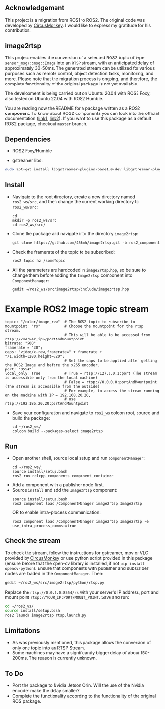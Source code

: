 ## Acknowledgement
This project is a migration from ROS1 to ROS2. The original code was developed by [CircusMonkey](https://github.com/CircusMonkey/ros_rtsp/tree/master). I would like to express my gratitude for his contribution.

## image2rtsp
This project enables the conversion of a selected ROS2 topic of type `sensor_msgs::msg::Image` into an `RTSP` stream, with an anticipated delay of approximately 30-50ms. The generated stream can be utilized for various purposes such as remote control, object detection tasks, monitoring, and more. Please note that the migration process is ongoing, and therefore, the complete functionality of the original package is not yet available.

The development is being carried out on Ubuntu 20.04 with ROS2 Foxy, also tested on Ubuntu 22.04 with ROS2 Humble. 

You are reading now the README for a package written as a ROS2 **component**. To know about ROS2 components you can look into the official documentation ([link1](https://docs.ros.org/en/foxy/Concepts/About-Composition.html), [link2](https://docs.ros.org/en/foxy/Tutorials/Intermediate/Composition.html)). If you want to use this package as a default ROS2 package, checkout `master` branch. 

## Dependencies
- ROS2 Foxy/Humble

- gstreamer libs:
```bash
sudo apt-get install libgstreamer-plugins-base1.0-dev libgstreamer-plugins-good1.0-dev libgstreamer-plugins-bad1.0-dev libgstrtspserver-1.0-dev gstreamer1.0-plugins-ugly gstreamer1.0-plugins-bad
```
## Install
  - Navigate to the root directory, create a new directory named `ros2_ws/src`, and then change the current working directory to `ros2_ws/src`:
      ```bashrc
      cd
      mkdir -p ros2_ws/src
      cd ros2_ws/src/
      ```
  - Clone the package and navigate into the directory `image2rtsp`:
      ```bashrc
      git clone https://github.com/45kmh/image2rtsp.git -b ros2_component
      ```
  - Check the framerate of the topic to be subscribed:
      ```bashrc
      ros2 topic hz /someTopic
    ```  
  - All the parameters are hardcoded in `image2rtsp.hpp`, so be sure to change them before adding the `Image2rtsp` component into `ComponentManager`:
      ```bashrc
      gedit ~/ros2_ws/src/image2rtsp/include/image2rtsp.hpp
      ```
# Example ROS2 Image topic stream
    topic: "/color/image_raw"  # The ROS2 topic to subscribe to
    mountpoint: "rs"           # Choose the mountpoint for the rtsp stream. 
                               # This will be able to be accessed from rtsp://<server_ip>/portAndMountpoint
    bitrate: "500"
    framerate = "30";
    caps: "video/x-raw,framerate=" + framerate + "/1,width=1280,height=720";
                               # Set the caps to be applied after getting the ROS2 Image and before the x265 encoder.
    port: "8554"
    local_only: True           # True = rtsp://127.0.0.1:port (The stream is accessible only from the local machine)
                               # False = rtsp://0.0.0.0:portAndMountpoint (The stream is accessible from the outside) 
                               # For example, to access the stream running on the machine with IP = 192.168.20.20,
                               # use rtsp://192.186.20.20:portAndMountpoint
  - Save your configuration and navigate to `ros2_ws` colcon root, source and build the package:
      ```bashrc
      cd ~/ros2_ws/
      colcon build --packages-select image2rtsp
      ```
## Run
  - Open another shell, source local setup and run `ComponentManager`:
      ```bashrc
      cd ~/ros2_ws/
      source install/setup.bash
      ros2 run rclcpp_components component_container
      ```
  - Add a component with a publisher node first. 
  - Source `install` and add the `Image2rtsp` component:
      ```bashrc
      source install/setup.bash
      ros2 component load /ComponentManager image2rtsp Image2rtsp
      ```
      OR to enable intra-process communication:
      ```bashrc
      ros2 component load /ComponentManager image2rtsp Image2rtsp -e use_intra_process_comms:=true
      ```    
## Check the stream
To check the stream, follow the instructions for gstreamer, mpv or VLC provided by [CircusMonkey](https://github.com/CircusMonkey/ros_rtsp/blob/master/README.md) or use python script provided in this package (ensure before that the open-cv library is installed, if not `pip install opencv-python`). Ensure that components with publisher and subscriber nodes are loaded in the `ComponentManager`. Then:
```bash
gedit ~/ros2_ws/src/image2rtsp/python/rtsp.py
```
Replace the `rtsp://0.0.0.0:8554/rs` with your server's IP address, port and mount point `rtsp://YOUR_IP:PORT/MOUNT_POINT`. Save and run:
```bash
cd ~/ros2_ws/
source install/setup.bash
ros2 launch image2rtsp rtsp.launch.py 
```
## Limitations
- As was previously mentioned, this package allows the conversion of only one topic into an RTSP Stream.
- Some machines may have a significantly bigger delay of about 150-200ms. The reason is currently unknown.
## To Do
- Port the package to Nvidia Jetson Orin. Will the use of the Nvidia encoder make the delay smaller?
- Complete the functionality according to the functionality of the original ROS package.
